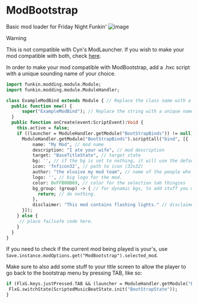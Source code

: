# ModBootstrap
 Basic mod loader for Friday Night Funkin'
![image](https://github.com/Burgerballs/ModBootstrap/assets/107233412/2323253b-c726-4504-be14-1ca1bcfad314)

> [!WARNING]
> This is not compatible with Cyn's ModLauncher.
> If you wish to make your mod compatible with both, check [here](https://github.com/cyn0x8/ModLauncher?tab=readme-ov-file#compatibility).

In order to make your mod compatible with ModBootstrap, add a .hxc script with a unique sounding name of your choice.

``` hx
import funkin.modding.module.Module;
import funkin.modding.module.ModuleHandler;

class ExampleModBind extends Module { // Replace the class name with a unique name of your choice
  public function new() {
      super("ExampleModBind"); // Replace the string with a unique name of your choice
  }
  public function onCreate(event:ScriptEvent):Void {
    this.active = false;
    if ((launcher = ModuleHandler.getModule("BootStrapBinds")) != null) {
      ModuleHandler.getModule("BootStrapBinds").scriptCall("bind", [{
          name: "My Mod", // mod name
          description: "I ate your wife", // mod description
          target: "BaseTitleState", // target state
          bg: '', // if the bg is set to nothing, it will use the default bg
          icon: 'fnficon32', // path to icon (32x32)
          author: "the elusive my mod team", // name of the people who made the mod
          logo: '', // big logo for the mod.
          color: 0xFFB00B69, // color for the selection tab thingies
          bg_group: (group) -> { // for dynamic bgs, to add stuff you must do "group.add(myVar)"
            return; // do nothing.
          },
          disclaimer: "This mod contains flashing lights." // disclaimer, add anything you want here.
      }]);
    } else {
     // place failsafe code here.
    }
  }
}
```

If you need to check if the current mod being played is your's, use ``Save.instance.modOptions.get("ModBootstrap").selected_mod``.

Make sure to also add some stuff to your title screen to allow the player to go back to the bootstrap menu by pressing TAB, like so:
```hx
if (FlxG.keys.justPressed.TAB && (launcher = ModuleHandler.getModule("BootStrapBinds")) != null) {
 FlxG.switchState(ScriptedMusicBeatState.init("BootStrapState"));
}
```
